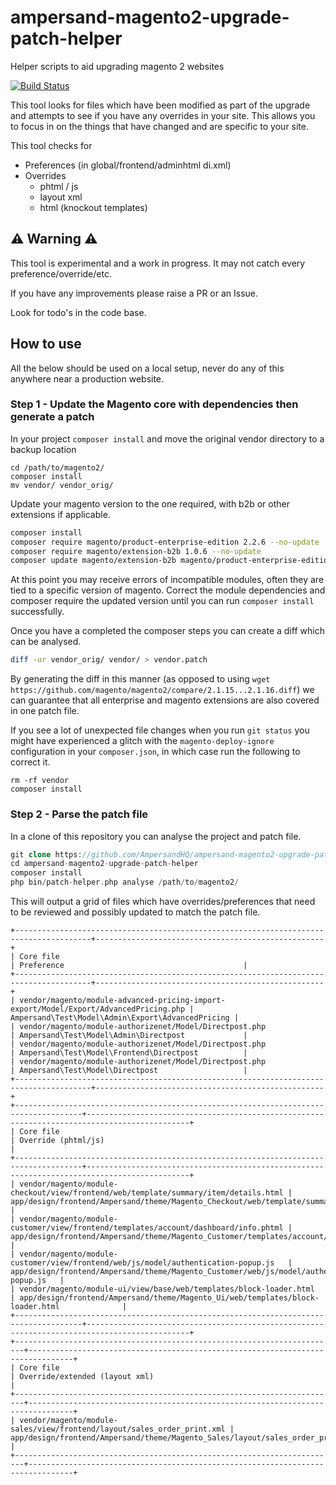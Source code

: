 # ampersand-magento2-upgrade-patch-helper

Helper scripts to aid upgrading magento 2 websites

[![Build Status](https://travis-ci.org/AmpersandHQ/ampersand-magento2-upgrade-patch-helper.svg?branch=master)](https://travis-ci.org/AmpersandHQ/ampersand-magento2-upgrade-patch-helper)

This tool looks for files which have been modified as part of the upgrade and attempts to see if you have any overrides in your site. This allows you to focus in on the things that have changed and are specific to your site.

This tool checks for 
- Preferences (in global/frontend/adminhtml di.xml)
- Overrides 
  - phtml / js
  - layout xml
  - html (knockout templates)

## ⚠️ Warning ⚠️

This tool is experimental and a work in progress. It may not catch every preference/override/etc.

If you have any improvements please raise a PR or an Issue.

Look for todo's in the code base.

## How to use

All the below should be used on a local setup, never do any of this anywhere near a production website.

### Step 1 - Update the Magento core with dependencies then generate a patch

In your project `composer install` and move the original vendor directory to a backup location

```
cd /path/to/magento2/
composer install
mv vendor/ vendor_orig/
```

Update your magento version to the one required, with b2b or other extensions if applicable.

```bash
composer install
composer require magento/product-enterprise-edition 2.2.6 --no-update
composer require magento/extension-b2b 1.0.6 --no-update
composer update magento/extension-b2b magento/product-enterprise-edition --with-dependencies
```

At this point you may receive errors of incompatible modules, often they are tied to a specific version of magento. Correct the module dependencies and composer require the updated version until you can run `composer install` successfully.

Once you have a completed the composer steps you can create a diff which can be analysed.

```bash
diff -ur vendor_orig/ vendor/ > vendor.patch
```

By generating the diff in this manner (as opposed to using `wget https://github.com/magento/magento2/compare/2.1.15...2.1.16.diff`) we can guarantee that all enterprise and magento extensions are also covered in one patch file.

If you see a lot of unexpected file changes when you run `git status` you might have experienced a glitch with the `magento-deploy-ignore` configuration in your `composer.json`, in which case run the following to correct it.

```
rm -rf vendor
composer install
```

### Step 2 - Parse the patch file

In a clone of this repository you can analyse the project and patch file.


```php
git clone https://github.com/AmpersandHQ/ampersand-magento2-upgrade-patch-helper
cd ampersand-magento2-upgrade-patch-helper
composer install
php bin/patch-helper.php analyse /path/to/magento2/
```

This will output a grid of files which have overrides/preferences that need to be reviewed and possibly updated to match the patch file.

```
+---------------------------------------------------------------------------------------+---------------------------------------------------+
| Core file                                                                             | Preference                                        |
+---------------------------------------------------------------------------------------+---------------------------------------------------+
| vendor/magento/module-advanced-pricing-import-export/Model/Export/AdvancedPricing.php | Ampersand\Test\Model\Admin\Export\AdvancedPricing |
| vendor/magento/module-authorizenet/Model/Directpost.php                               | Ampersand\Test\Model\Admin\Directpost             |
| vendor/magento/module-authorizenet/Model/Directpost.php                               | Ampersand\Test\Model\Frontend\Directpost          |
| vendor/magento/module-authorizenet/Model/Directpost.php                               | Ampersand\Test\Model\Directpost                   |
+---------------------------------------------------------------------------------------+---------------------------------------------------+
+-------------------------------------------------------------------------------------+---------------------------------------------------------------------------------------------+
| Core file                                                                           | Override (phtml/js)                                                                         |
+-------------------------------------------------------------------------------------+---------------------------------------------------------------------------------------------+
| vendor/magento/module-checkout/view/frontend/web/template/summary/item/details.html | app/design/frontend/Ampersand/theme/Magento_Checkout/web/template/summary/item/details.html |
| vendor/magento/module-customer/view/frontend/templates/account/dashboard/info.phtml | app/design/frontend/Ampersand/theme/Magento_Customer/templates/account/dashboard/info.phtml |
| vendor/magento/module-customer/view/frontend/web/js/model/authentication-popup.js   | app/design/frontend/Ampersand/theme/Magento_Customer/web/js/model/authentication-popup.js   |
| vendor/magento/module-ui/view/base/web/templates/block-loader.html                  | app/design/frontend/Ampersand/theme/Magento_Ui/web/templates/block-loader.html              |
+-------------------------------------------------------------------------------------+---------------------------------------------------------------------------------------------+
+------------------------------------------------------------------------+--------------------------------------------------------------------------------+
| Core file                                                              | Override/extended (layout xml)                                                 |
+------------------------------------------------------------------------+--------------------------------------------------------------------------------+
| vendor/magento/module-sales/view/frontend/layout/sales_order_print.xml | app/design/frontend/Ampersand/theme/Magento_Sales/layout/sales_order_print.xml |
+------------------------------------------------------------------------+--------------------------------------------------------------------------------+
```
